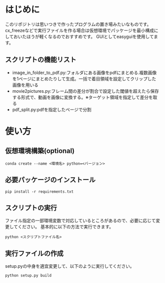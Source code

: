 # はじめに

このリポジトリは思いつきで作ったプログラムの置き場みたいなものです。
cx_freezeなどで実行ファイルを作る場合は仮想環境でパッケージを最小構成にしておいたほうが軽くなるのでおすすめです。
GUIとしてeasyguiを使用してます。

## スクリプトの機能リスト

- image_in_folder_to_pdf.py:フォルダにある画像をpdfにまとめる.複数画像を1ページにまとめたりして生成。一括で着目領域を設定してクリップした画像を用いる
- movie2pictures.py:フレーム間の差分が割合で設定した閾値を超えたら保存する形式で、動画を画像に変換する。※ターゲット領域を指定して差分を取る
- pdf_split.py:pdfを指定したページで分割

# 使い方

## 仮想環境構築(optional)

```
conda create --name <環境名> python=<バージョン>
```

## 必要パッケージのインストール

```
pip install -r requirements.txt
```

## スクリプトの実行

ファイル指定の一部環境変数で対応しているところがあるので、必要に応じて変更してください。
基本的に以下の方法で実行できます。
```
python <スクリプトファイル名>
```

## 実行ファイルの作成

setup.pyの中身を適宜変更して、以下のように実行してください。

```
python setup.py build
```
